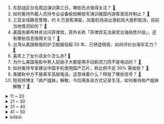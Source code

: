 1. 东部战区台岛周边演训第三日，哪些亮点值得关注？ [:link:](https://www.zhihu.com/question/547290549)
2. 如何看待外籍人员持专业设备偷拍解放军演训被国内游客发现并制止？ [:link:](https://www.zhihu.com/question/547294530)
3. 三亚全域静态管理，约 8 万游客滞留，凤凰机场进出港航班大面积取消，目前当地情况如何？ [:link:](https://www.zhihu.com/question/547244340)
4. 美国务卿布林肯访问菲律宾，菲外长称「菲律宾无法承受台海局势升级」，还有哪些信息值得关注？ [:link:](https://www.zhihu.com/question/547293923)
5. 台湾从美国租借的护卫舰服役超 50 年，已锈迹斑斑，如何评价台海军实力？ [:link:](https://www.zhihu.com/question/547304678)
6. 喜欢上了女仆店女仆怎么办? [:link:](https://www.zhihu.com/question/519884298)
7. 为什么美国电影中男人刮胡子大都是用手动剃须刀而不是电动的？ [:link:](https://www.zhihu.com/question/19957079)
8. 如何看待专家建议中国手机使用国产芯片，称比例不足 30% 需收税？ [:link:](https://www.zhihu.com/question/547273789)
9. 美媒称中方不接美军高层电话，这意味着什么？释放了哪些信号？ [:link:](https://www.zhihu.com/question/547275974)
10. 短视频博主「疯产姐妹」解散，今后用各自方式记录生活，如何看待疯产姐妹解散？ [:link:](https://www.zhihu.com/question/547312543)
<details>
<summary>11 ~ 20</summary>

11. 今年 8 月 7 日立秋，你的家乡有哪些「贴秋膘」的习俗？如何科学的「贴秋膘」？ [:link:](https://www.zhihu.com/question/546584337)
12. 如何看待母亲以死逼迫女儿与相亲对象结婚，两人婚后有名无实，法院判决撤销其婚姻？ [:link:](https://www.zhihu.com/question/547127119)
13. 高三，英语真的差，只能考七八十，还有救吗？ [:link:](https://www.zhihu.com/question/547157221)
14. 《拯救大兵瑞恩》中牺牲八个人拯救一个人到底值不值？ [:link:](https://www.zhihu.com/question/24372271)
15. 美方又放风甩锅「7月初曾通知中方佩洛西有意访台」，释放了什么信号？ [:link:](https://www.zhihu.com/question/547119717)
16. 为何日本单反独领风骚，而中国却造不出来？单反相机研发有多难？ [:link:](https://www.zhihu.com/question/541007912)
17. 今日「立秋」，这个夏天你还有哪些未完成的心愿？ [:link:](https://www.zhihu.com/question/547138340)
18. 重庆一家三只松鼠店铺招聘店员，要求保持「松鼠式笑容」「对顾客喊主人」，如何看待这种企业文化？ [:link:](https://www.zhihu.com/question/547080707)
19. 经济衰退担忧加剧，国际油价已跌回俄乌冲突前水平，美油跌破 90 美元大关，将带来哪些影响？ [:link:](https://www.zhihu.com/question/547140194)
20. 如何看待专家称「佩洛西窜访台湾，是美国政治智慧衰落的象征」，「即使台海爆发冲突美国也没胜算」？ [:link:](https://www.zhihu.com/question/547244513)
</details>
<details>
<summary>21 ~ 30</summary>

21. 国产兆芯新 GPU 跑分曝光，与 10 年前 GT 630 旗鼓相当，对这一性能作何评价？ [:link:](https://www.zhihu.com/question/546580568)
22. 三亚全市限制人员流动，约 8 万游客滞留，毒株系国内首次发现，对时空伴随人员赋黄码，目前当地情况如何？ [:link:](https://www.zhihu.com/question/547218152)
23. 教育版ipad为何如此便宜？ [:link:](https://www.zhihu.com/question/270264935)
24. 如何看待日媒称「岸田决定10日改组内阁，计划撤换防相岸信夫」？还有哪些信息值得关注？ [:link:](https://www.zhihu.com/question/547229656)
25. 为什么有的人一看就有“气质”，这种气质是如何产生的？ [:link:](https://www.zhihu.com/question/439868962)
26. 离开三亚的动车已全部禁售，滞留酒店游客可半价续住，完成 7 天风险排查评估后可离岛，哪些信息值得关注？ [:link:](https://www.zhihu.com/question/547272036)
27. 大一已经确定要考研的人，大学四年该怎样过？ [:link:](https://www.zhihu.com/question/265939871)
28. 如何评价电视剧《天才基本法》大结局？ [:link:](https://www.zhihu.com/question/547156354)
29. 查到高考成绩的那一刻你是什么心情? [:link:](https://www.zhihu.com/question/408634668)
30. 考研学校有哪些名声好的大学？ [:link:](https://www.zhihu.com/question/318976760)
</details>
<details>
<summary>31 ~ 40</summary>

31. 高中生晚自习戴耳塞有必要吗？ [:link:](https://www.zhihu.com/question/544814773)
32. 如何评价不用精子卵子子宫培育出胚胎？ [:link:](https://www.zhihu.com/question/547300950)
33. 在广州的你们，工资多少？ [:link:](https://www.zhihu.com/question/353827200)
34. 8 月 8 日 0 时至 9 月 8 日 24 时，渤海部分海域执行军事任务，释放了哪些信号？ [:link:](https://www.zhihu.com/question/547284123)
35. 送什么礼物给女孩子可以让她终身难忘？ [:link:](https://www.zhihu.com/question/473994497)
36. 大专生想专升本家里不支持怎么办? [:link:](https://www.zhihu.com/question/547300657)
37. 《水浒传》里哪个细节让你觉得过于真实，甚至不寒而栗？ [:link:](https://www.zhihu.com/question/446929988)
38. 你用过最丑的编程语言是哪个？ [:link:](https://www.zhihu.com/question/448169628)
39. 你喝过最好的啤酒是什么？ [:link:](https://www.zhihu.com/question/24397033)
40. 《如懿传》想表达一个什么主题呢？ [:link:](https://www.zhihu.com/question/292359732)
</details>
<details>
<summary>41 ~ 50</summary>

41. 你从第一份工作中悟到的深刻经验是什么？ [:link:](https://www.zhihu.com/question/30086061)
42. 月薪 4 万人民币是一种怎样的感受？ [:link:](https://www.zhihu.com/question/36996031)
43. 8 月 6 日 12-24 时海南三亚新增确诊 160 例、无症状 125 例，目前当地疫情情况如何？ [:link:](https://www.zhihu.com/question/547341946)
44. 2022 世界 500 强出炉，前十家有 4 家中国公司，中国企业总营收首次超美国，哪些信息值得关注？ [:link:](https://www.zhihu.com/question/547296299)
45. 「五类网线」 和 「六类网线」 有什么区别? [:link:](https://www.zhihu.com/question/20305170)
46. 8 月 6 日至 8 月 15 日黄海南部部分海域进行实弹射击，释放了什么信号？ [:link:](https://www.zhihu.com/question/547230306)
47. 为什么中国人这么重视学习英语？ [:link:](https://www.zhihu.com/question/545489874)
48. 被曝 WOW  手游已停止网易开发后，网传一张丁磊质问员工玩过哪些日系MMORPG的截图，真实性如何？ [:link:](https://www.zhihu.com/question/546964494)
49. 8 月 6 日 0-12 时三亚新增「80+49」，5 日海南新增「262+46」，目前疫情情况如何？ [:link:](https://www.zhihu.com/question/547223304)
50. 2022年上海中考查分是什么体验？ [:link:](https://www.zhihu.com/question/546101579)
</details><details>
<summary>bilibili</summary>

1. 七夕节老番茄乱和自己玩游戏 [:link:](//www.bilibili.com/video/BV12t4y1V7sc)
2. 游戏主播准备一个月的求婚视频 [:link:](//www.bilibili.com/video/BV1Gd4y1S7GT)
3. 贱谍过家家（2） [:link:](//www.bilibili.com/video/BV1Se4y1D7xW)
4. 外卖员：您点的外卖真香啊！ [:link:](//www.bilibili.com/video/BV1wT411L7z2)
5. 【TF家族】2022 TF家族夏日运动会 [:link:](//www.bilibili.com/video/BV1ua411f7rg)
6. 这种害人的东西为什么会存在？ 脊柱胸椎曲度就是这么被弄没的！ [:link:](//www.bilibili.com/video/BV1bd4y1N7mH)
7. 承包一片藕塘！抽尽藕杆里的藕丝！只为做一块比黄金还贵的泥？ [:link:](//www.bilibili.com/video/BV1Bd4y127mh)
8. 全网寻找假背景！ [:link:](//www.bilibili.com/video/BV1cG411a75e)
9. 当我第七次尝试rap [:link:](//www.bilibili.com/video/BV1SB4y147Hv)
10. 9英寸披萨有多大？你点的披萨缩水了吗？【慧小媛】 [:link:](//www.bilibili.com/video/BV1gV4y177pV)
<details>
<summary>11 ~ 20</summary>

11. 这搭档不能要！ [:link:](//www.bilibili.com/video/BV19U4y1Y7k7)
12. ”凶 手 不 止 一 个“ [:link:](//www.bilibili.com/video/BV1eG4y1v7Ky)
13. 新游戏：神偷嘎子 [:link:](//www.bilibili.com/video/BV1od4y1U7uS)
14. 辣条%这都是爷爷亲自做的各种各样的辣条，你们喜欢吗？ [:link:](//www.bilibili.com/video/BV1yF411A7nA)
15. 《崩坏3》动画短片「因你而在的故事」先行预告 [:link:](//www.bilibili.com/video/BV1Ee4y1D7ci)
16. 所以没有信号是打不了电话的～对吗！ [:link:](//www.bilibili.com/video/BV11F411c7UE)
17. 你 这 背 景 让 嘎 子 偷 了 [:link:](//www.bilibili.com/video/BV1Je4y1D7b4)
18. 漠叔上门送外卖，大家开心的给五星好评！ [:link:](//www.bilibili.com/video/BV1or4y157NU)
19. “你们的领导人最近在台湾问题上表现非常不好，中国人民非常不满” [:link:](//www.bilibili.com/video/BV1DB4y147Zu)
20. 《口蘑的三种神仙吃法》总有一款适合你！ [:link:](//www.bilibili.com/video/BV1ze4y1D7wT)
</details>
<details>
<summary>21 ~ 30</summary>

21. 贩卖吸食毒品工具的小店被粉丝天眼举报！老板娘：「问就是不知道」 [:link:](//www.bilibili.com/video/BV1vd4y1U7Pr)
22. 年仅24岁！一起送送她…… [:link:](//www.bilibili.com/video/BV1tU4y1Y7t1)
23. （当你去找有对象的朋友玩） [:link:](//www.bilibili.com/video/BV1gr4y1577U)
24. 我的女儿出生第一天 [:link:](//www.bilibili.com/video/BV1PW4y117Ud)
25. 《 只 要 是 日 语 就 画 风 突 变 》 [:link:](//www.bilibili.com/video/BV1HS4y147DZ)
26. 500个史诗皮肤秘宝能开出什么 [:link:](//www.bilibili.com/video/BV1WG4y1v7g9)
27. 求 婚 背 景 和 人 都 是 真 的！❤️ [:link:](//www.bilibili.com/video/BV1Ka411K7Bj)
28. 我是Gloria歌莉雅，我入驻B站啦！ [:link:](//www.bilibili.com/video/BV1Zg411C7JL)
29. 试玩米哈游动作新游！《绝区零》首测体验报告！ [:link:](//www.bilibili.com/video/BV1GS4y1473q)
30. 《绝区零》调律测试PV | 初次委托，可别搞砸了哟~ [:link:](//www.bilibili.com/video/BV1ot4y137NR)
</details>
<details>
<summary>31 ~ 40</summary>

31. 【原神】耗时40小时！！！两只凯瑟琳会晤成功！！！ [:link:](//www.bilibili.com/video/BV1ZB4y1r742)
32. 拿起相机的近半年，我定格了哪些瞬间 [:link:](//www.bilibili.com/video/BV1PB4y1r75p)
33. 未婚妻突然想吃炸鸡，那只好….. [:link:](//www.bilibili.com/video/BV1zg411C7Kp)
34. 原来销冠是把顾客当不同动物来归类的！对号入座一下，你属于什么动物型的客人呢？ [:link:](//www.bilibili.com/video/BV14S4y147zB)
35. 日落总是能感到时光流逝的脚步 [:link:](//www.bilibili.com/video/BV1TS4y147VB)
36. 大学生如何在宿舍拍出《向前冲》 [:link:](//www.bilibili.com/video/BV1yG411b7c9)
37. 我的朋友是个村长是什么体验！ [:link:](//www.bilibili.com/video/BV1Gd4y1T7Vw)
38. 当我故意把女友叫成她闺蜜的名字！ [:link:](//www.bilibili.com/video/BV12t4y1V7E1)
39. 《明日方舟》2022夏日嘉年华限时活动宣传PV [:link:](//www.bilibili.com/video/BV1UG4y1v7f9)
40. 快 餐 时 代 2 [:link:](//www.bilibili.com/video/BV1za411N7fG)
</details>
<details>
<summary>41 ~ 50</summary>

41. 我花了150天时间创作《火影忍者》预告片--第一集 [:link:](//www.bilibili.com/video/BV1kB4y1r74Q)
42. 【三体｜全员向｜同人手书】Last Ride Of The Day——“点亮蜡烛很难，诅咒黑暗却很容易” [:link:](//www.bilibili.com/video/BV1jd4y1N76w)
43. 老外跪求翻译的一款国产游戏！ [:link:](//www.bilibili.com/video/BV1MB4y1r76x)
44. 【水果猎人】网络热门水果鉴定12 [:link:](//www.bilibili.com/video/BV1pG4y1Y7Jd)
45. 消消乐看完想飞天 [:link:](//www.bilibili.com/video/BV1Dd4y1U7GQ)
46. 现在学法的还要加法抗？？ [:link:](//www.bilibili.com/video/BV1HV4y1x79N)
47. 女儿的早餐100天不重样今天用包饺子剩下的饺子皮，做了一个饺子皮口袋饼，女儿竟吃出了烤鸭的味道，还搭配清爽的番茄鹌鹑蛋小蘑菇 [:link:](//www.bilibili.com/video/BV1sS4y147GE)
48. 这次潜入的应该很成功吧！ [:link:](//www.bilibili.com/video/BV1TV4y177xZ)
49. 我国成功发射可重复使用试验航天器 [:link:](//www.bilibili.com/video/BV1QU4y1Y7My)
50. 惊呆了，我的英国婆婆竟然是首相家族大小姐！ [:link:](//www.bilibili.com/video/BV1iW4y1a7As)
</details>
<details>
<summary>51 ~ 60</summary>

51. 救救孩子，管管家长 [:link:](//www.bilibili.com/video/BV16Y4y1w7Sb)
52. 你们要的90万粉丝女装来了 [:link:](//www.bilibili.com/video/BV1Sd4y127Qt)
53. 纳米ikun，黑子 ! [:link:](//www.bilibili.com/video/BV1hG411h729)
54. 背 景 太 激 情 [:link:](//www.bilibili.com/video/BV1YB4y1r7Wy)
55. 【meme】life gose on [:link:](//www.bilibili.com/video/BV1DY4y1P7FR)
56. 上海最贵的火锅自助！竟能吃到鲜活波士顿龙虾、帝王蟹！能吃回本吗？ [:link:](//www.bilibili.com/video/BV1Td4y1S7Ad)
57. 不服输的妹妹 [:link:](//www.bilibili.com/video/BV12B4y147qA)
58. 我要被这群冤种朋友笑死啦哈哈哈哈哈哈哈哈哈哈哈哈哈 [:link:](//www.bilibili.com/video/BV1Tt4y1V7MD)
59. 偷鸡摸狗？天下我有！我从来没见过这么离谱的男主 [:link:](//www.bilibili.com/video/BV1bW4y117hD)
60. 平行时空里的女友，还会和我处对象么？ [:link:](//www.bilibili.com/video/BV15U4y1e7tm)
</details>
<details>
<summary>61 ~ 70</summary>

61. 花 式 笔 芯 【海贼版】 [:link:](//www.bilibili.com/video/BV1TB4y1t7j1)
62. 白色恋人：叫你复刻，没让你超越啊！！ [:link:](//www.bilibili.com/video/BV12N4y1V7ZN)
63. 穷游指南请看这边 [:link:](//www.bilibili.com/video/BV1it4y1V7rN)
64. 【原神】原神里的四星角色大招动画都长啥样的呢？ [:link:](//www.bilibili.com/video/BV1aG411b7TS)
65. 悄悄整蛊男友一整天，他居然毫不知情...... [:link:](//www.bilibili.com/video/BV1RB4y147Wm)
66. 中国古代武将天花板，爽文都不敢这么写，霍去病有多bug？【新猿崛起-特别篇】 [:link:](//www.bilibili.com/video/BV1yF411c753)
67. 北方婆婆vs南方婆婆的儿媳争夺战 [:link:](//www.bilibili.com/video/BV1GN4y1j7cD)
68. 好听！王心凌再唱《那年夏天宁静的海》 [:link:](//www.bilibili.com/video/BV1Dr4y157ha)
69. 爸妈下班前的极限一小时…… [:link:](//www.bilibili.com/video/BV1Xa411T78h)
70. 网红啃食大白鲨？那一定是铁窗泪的味道 [:link:](//www.bilibili.com/video/BV1BY4y1w7Q5)
</details>
<details>
<summary>71 ~ 80</summary>

71. 我挖空了一个服务器的主城！ [:link:](//www.bilibili.com/video/BV1wG4y1v7iq)
72. 相识12年，我们是怎么认识的？ [:link:](//www.bilibili.com/video/BV1mN4y1V7yZ)
73. 【第五人格IVL】夏季赛，但不太正常 [:link:](//www.bilibili.com/video/BV1KT411L7pc)
74. 请选择英雄 [:link:](//www.bilibili.com/video/BV1jN4y1j7dV)
75. 【方舟剧场】罗德岛夏日泳装vlog! [:link:](//www.bilibili.com/video/BV13W4y1a7LF)
76. 《七夕了，不出意外的话……》 [:link:](//www.bilibili.com/video/BV17B4y1k7f9)
77. 少女时代最新回归曲FOREVER 1 MV公开! [:link:](//www.bilibili.com/video/BV1Ca411f7a9)
78. 今天是七夕，我老婆给我剪了一个头发，我很开心，省了十块钱！ [:link:](//www.bilibili.com/video/BV1LT411L7ow)
79. 要不是肝不允许，我高低给你们多画几帧。 [:link:](//www.bilibili.com/video/BV19t4y1V78W)
80. 有这样的妈 你几点回家？ [:link:](//www.bilibili.com/video/BV1ae4y1D7YZ)
</details>
<details>
<summary>81 ~ 90</summary>

81. 微雕雕刻框里有鱼 [:link:](//www.bilibili.com/video/BV1rV4y1j78N)
82. 《时 代 少 年 团》 [:link:](//www.bilibili.com/video/BV1DG4y1v7BG)
83. 绝了！好吃到爆的【口蘑虾滑】三种神仙吃法来了！赶紧收藏给家人看！ [:link:](//www.bilibili.com/video/BV1Pd4y1T7zL)
84. 【拯救职业电竞选手形象系列】 [:link:](//www.bilibili.com/video/BV1xW4y1a7yb)
85. 【阿斗】你真的看懂了吗？深挖隐藏的细节，万字深度解析诺兰8.9分悬疑神作《致命魔术》 [:link:](//www.bilibili.com/video/BV1cV4y177M5)
86. 铁根兄弟买了两个象拔蚌，喷水把他吓坏了，我去他家帮忙处理一下 [:link:](//www.bilibili.com/video/BV11B4y1r7uQ)
87. 纽约最贵自助餐！！小伙直飞4000公里，能吃回本吗？ [:link:](//www.bilibili.com/video/BV16W4y1a7u2)
88. 你们说，1岁的小孩那么自恋，正常吗？ [:link:](//www.bilibili.com/video/BV15a411f7rw)
89. 《人生尴尬之最》 [:link:](//www.bilibili.com/video/BV1vF411A7Tq)
90. 战双动作设计师！你设计动作是没有上限的？能不能再优雅一点？ [:link:](//www.bilibili.com/video/BV1PV4y177LE)
</details>
<details>
<summary>91 ~ 100</summary>

91. “我也不知道什么是爱，就是那段时间和你在一起都会偷偷的笑。” [:link:](//www.bilibili.com/video/BV16Y4y1w77u)
92. 室外地面76度！ 我家地面却零下-30℃！猫直呼冻脚！ [:link:](//www.bilibili.com/video/BV1ga411f79y)
93. 发生空难时，空姐首先要脱下丝袜，因为丝袜遇火会粘附在皮肤上 [:link:](//www.bilibili.com/video/BV1we4y1D7Hy)
94. 老板说过的每句话都要记在心里，不能疏忽。 [:link:](//www.bilibili.com/video/BV1hV4y1j7bK)
95. 姬你太美！二次元坤坤子：你干嘛哈哈哎哟 [:link:](//www.bilibili.com/video/BV11N4y1V7gX)
96. 这就是现实，找女友劝退指南！ [:link:](//www.bilibili.com/video/BV1ve4y1D7Ep)
97. 你这背景太假了？但羊是真的！ [:link:](//www.bilibili.com/video/BV1oB4y1r7iK)
98. 工作第一年VS工作第十年 [:link:](//www.bilibili.com/video/BV1JG4y1v7av)
99. 每一颗种子，都值得被等待 [:link:](//www.bilibili.com/video/BV18a411f7ZD)
100. 两对情侣居然在一起干这样的事？？？ [:link:](//www.bilibili.com/video/BV1Qg41117js)
</details></details>